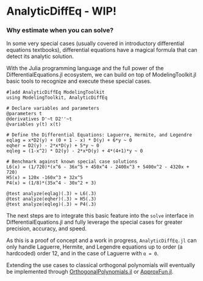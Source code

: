 # AnalyticDiffEq - WIP!

### Why estimate when you can solve?

In some very special cases (usually covered in introductory differential equations textbooks), differential equations have a magical formula that can detect its analytic solution.

With the Julia programming language and the full power of the DifferentialEquations.jl ecosystem, we can build on top of ModelingToolkit.jl basic tools to recognize and execute these special cases.

```
#]add AnalyticDiffEq ModelingToolkit
using ModelingToolkit, AnalyticDiffEq

# Declare variables and parameters
@parameters t
@derivatives D'~t D2''~t
@variables y(t) x(t)

# Define the Differential Equations: Laguerre, Hermite, and Legendre
eqlag = x*D2(y) + (0 + 1 - x) * D(y) + 6*y ~ 0
eqher = D2(y) - 2*x*D(y) + 5*y ~ 0
eqleg = (1-x^2) * D2(y) - 2*x*D(y) + 4*(4+1)*y ~ 0

# Benchmark against known special case solutions
L6(x) = (1/720)*(x^6 - 36x^5 + 450x^4 - 2400x^3 + 5400x^2 - 4320x + 720)
H5(x) = 120x -160x^3 + 32x^5
P4(x) = (1/8)*(35x^4 - 30x^2 + 3)

@test analyze(eqlag)(.3) ≈ L6(.3)
@test analyze(eqher)(.3) ≈ H5(.3)
@test analyze(eqleg)(.3) ≈ P4(.3)
```

The next steps are to integrate this basic feature into the `solve` interface in DifferentialEquations.jl and
fully leverage the special cases for greater precision, accuracy, and speed.

As this is a proof of concept and a work in progress, `AnalyticDiffEq.jl` can only handle Laguerre, Hermite, and Legendre equations up to order (a hardcoded) order 12, and in the case of Laguerre with `α = 0`.

Extending the use cases to classical orthogonal polynomials will eventually be implemented through [OrthogonalPolynomials.jl](https://github.com/miguelraz/OrthogonalPolynomials.jl) or [ApproxFun.jl](https://github.com/JuliaApproximation/ApproxFun.jl).
